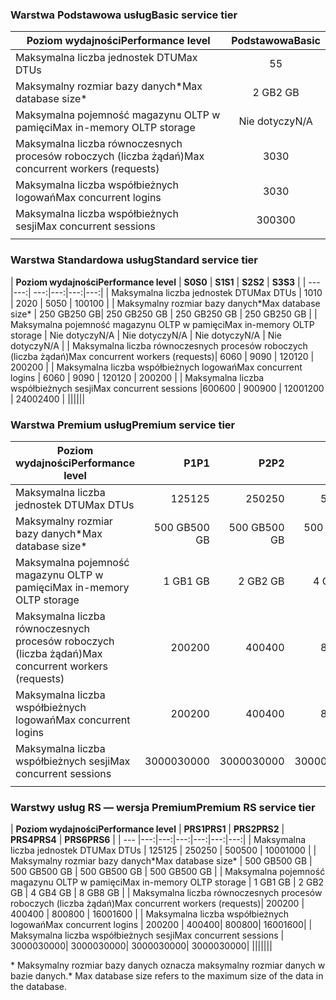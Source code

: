 <!--
Used in:
sql-database-performance-guidance.md  
sql-database-resource-limits.md
sql-database-service-tiers.md  
-->

### <a name="basic-service-tier"></a><span data-ttu-id="cbde9-101">Warstwa Podstawowa usług</span><span class="sxs-lookup"><span data-stu-id="cbde9-101">Basic service tier</span></span>
| <span data-ttu-id="cbde9-102">**Poziom wydajności**</span><span class="sxs-lookup"><span data-stu-id="cbde9-102">**Performance level**</span></span> | <span data-ttu-id="cbde9-103">**Podstawowa**</span><span class="sxs-lookup"><span data-stu-id="cbde9-103">**Basic**</span></span> |
| --- | :---: |
| <span data-ttu-id="cbde9-104">Maksymalna liczba jednostek DTU</span><span class="sxs-lookup"><span data-stu-id="cbde9-104">Max DTUs</span></span> | <span data-ttu-id="cbde9-105">5</span><span class="sxs-lookup"><span data-stu-id="cbde9-105">5</span></span> |
| <span data-ttu-id="cbde9-106">Maksymalny rozmiar bazy danych*</span><span class="sxs-lookup"><span data-stu-id="cbde9-106">Max database size*</span></span> |<span data-ttu-id="cbde9-107">2 GB</span><span class="sxs-lookup"><span data-stu-id="cbde9-107">2 GB</span></span>|
| <span data-ttu-id="cbde9-108">Maksymalna pojemność magazynu OLTP w pamięci</span><span class="sxs-lookup"><span data-stu-id="cbde9-108">Max in-memory OLTP storage</span></span> |<span data-ttu-id="cbde9-109">Nie dotyczy</span><span class="sxs-lookup"><span data-stu-id="cbde9-109">N/A</span></span> |
| <span data-ttu-id="cbde9-110">Maksymalna liczba równoczesnych procesów roboczych (liczba żądań)</span><span class="sxs-lookup"><span data-stu-id="cbde9-110">Max concurrent workers (requests)</span></span> |<span data-ttu-id="cbde9-111">30</span><span class="sxs-lookup"><span data-stu-id="cbde9-111">30</span></span> |
| <span data-ttu-id="cbde9-112">Maksymalna liczba współbieżnych logowań</span><span class="sxs-lookup"><span data-stu-id="cbde9-112">Max concurrent logins</span></span> |<span data-ttu-id="cbde9-113">30</span><span class="sxs-lookup"><span data-stu-id="cbde9-113">30</span></span> |
| <span data-ttu-id="cbde9-114">Maksymalna liczba współbieżnych sesji</span><span class="sxs-lookup"><span data-stu-id="cbde9-114">Max concurrent sessions</span></span> |<span data-ttu-id="cbde9-115">300</span><span class="sxs-lookup"><span data-stu-id="cbde9-115">300</span></span> |
|||

### <a name="standard-service-tier"></a><span data-ttu-id="cbde9-116">Warstwa Standardowa usług</span><span class="sxs-lookup"><span data-stu-id="cbde9-116">Standard service tier</span></span>
| <span data-ttu-id="cbde9-117">**Poziom wydajności**</span><span class="sxs-lookup"><span data-stu-id="cbde9-117">**Performance level**</span></span> | <span data-ttu-id="cbde9-118">**S0**</span><span class="sxs-lookup"><span data-stu-id="cbde9-118">**S0**</span></span> | <span data-ttu-id="cbde9-119">**S1**</span><span class="sxs-lookup"><span data-stu-id="cbde9-119">**S1**</span></span> | <span data-ttu-id="cbde9-120">**S2**</span><span class="sxs-lookup"><span data-stu-id="cbde9-120">**S2**</span></span> | <span data-ttu-id="cbde9-121">**S3**</span><span class="sxs-lookup"><span data-stu-id="cbde9-121">**S3**</span></span> |
| --- |---:| ---:|---:|---:|---:|
| <span data-ttu-id="cbde9-122">Maksymalna liczba jednostek DTU</span><span class="sxs-lookup"><span data-stu-id="cbde9-122">Max DTUs</span></span> | <span data-ttu-id="cbde9-123">10</span><span class="sxs-lookup"><span data-stu-id="cbde9-123">10</span></span> | <span data-ttu-id="cbde9-124">20</span><span class="sxs-lookup"><span data-stu-id="cbde9-124">20</span></span> | <span data-ttu-id="cbde9-125">50</span><span class="sxs-lookup"><span data-stu-id="cbde9-125">50</span></span> | <span data-ttu-id="cbde9-126">100</span><span class="sxs-lookup"><span data-stu-id="cbde9-126">100</span></span> |
| <span data-ttu-id="cbde9-127">Maksymalny rozmiar bazy danych*</span><span class="sxs-lookup"><span data-stu-id="cbde9-127">Max database size*</span></span> | <span data-ttu-id="cbde9-128">250 GB</span><span class="sxs-lookup"><span data-stu-id="cbde9-128">250 GB</span></span>| <span data-ttu-id="cbde9-129">250 GB</span><span class="sxs-lookup"><span data-stu-id="cbde9-129">250 GB</span></span> | <span data-ttu-id="cbde9-130">250 GB</span><span class="sxs-lookup"><span data-stu-id="cbde9-130">250 GB</span></span> | <span data-ttu-id="cbde9-131">250 GB</span><span class="sxs-lookup"><span data-stu-id="cbde9-131">250 GB</span></span> |
| <span data-ttu-id="cbde9-132">Maksymalna pojemność magazynu OLTP w pamięci</span><span class="sxs-lookup"><span data-stu-id="cbde9-132">Max in-memory OLTP storage</span></span> | <span data-ttu-id="cbde9-133">Nie dotyczy</span><span class="sxs-lookup"><span data-stu-id="cbde9-133">N/A</span></span> | <span data-ttu-id="cbde9-134">Nie dotyczy</span><span class="sxs-lookup"><span data-stu-id="cbde9-134">N/A</span></span> | <span data-ttu-id="cbde9-135">Nie dotyczy</span><span class="sxs-lookup"><span data-stu-id="cbde9-135">N/A</span></span> | <span data-ttu-id="cbde9-136">Nie dotyczy</span><span class="sxs-lookup"><span data-stu-id="cbde9-136">N/A</span></span> |
| <span data-ttu-id="cbde9-137">Maksymalna liczba równoczesnych procesów roboczych (liczba żądań)</span><span class="sxs-lookup"><span data-stu-id="cbde9-137">Max concurrent workers (requests)</span></span>| <span data-ttu-id="cbde9-138">60</span><span class="sxs-lookup"><span data-stu-id="cbde9-138">60</span></span> | <span data-ttu-id="cbde9-139">90</span><span class="sxs-lookup"><span data-stu-id="cbde9-139">90</span></span> | <span data-ttu-id="cbde9-140">120</span><span class="sxs-lookup"><span data-stu-id="cbde9-140">120</span></span> | <span data-ttu-id="cbde9-141">200</span><span class="sxs-lookup"><span data-stu-id="cbde9-141">200</span></span> |
| <span data-ttu-id="cbde9-142">Maksymalna liczba współbieżnych logowań</span><span class="sxs-lookup"><span data-stu-id="cbde9-142">Max concurrent logins</span></span> | <span data-ttu-id="cbde9-143">60</span><span class="sxs-lookup"><span data-stu-id="cbde9-143">60</span></span> | <span data-ttu-id="cbde9-144">90</span><span class="sxs-lookup"><span data-stu-id="cbde9-144">90</span></span> | <span data-ttu-id="cbde9-145">120</span><span class="sxs-lookup"><span data-stu-id="cbde9-145">120</span></span> | <span data-ttu-id="cbde9-146">200</span><span class="sxs-lookup"><span data-stu-id="cbde9-146">200</span></span> |
| <span data-ttu-id="cbde9-147">Maksymalna liczba współbieżnych sesji</span><span class="sxs-lookup"><span data-stu-id="cbde9-147">Max concurrent sessions</span></span> |<span data-ttu-id="cbde9-148">600</span><span class="sxs-lookup"><span data-stu-id="cbde9-148">600</span></span> | <span data-ttu-id="cbde9-149">900</span><span class="sxs-lookup"><span data-stu-id="cbde9-149">900</span></span> | <span data-ttu-id="cbde9-150">1200</span><span class="sxs-lookup"><span data-stu-id="cbde9-150">1200</span></span> | <span data-ttu-id="cbde9-151">2400</span><span class="sxs-lookup"><span data-stu-id="cbde9-151">2400</span></span> |
||||||

### <a name="premium-service-tier"></a><span data-ttu-id="cbde9-152">Warstwa Premium usług</span><span class="sxs-lookup"><span data-stu-id="cbde9-152">Premium service tier</span></span> 
| <span data-ttu-id="cbde9-153">**Poziom wydajności**</span><span class="sxs-lookup"><span data-stu-id="cbde9-153">**Performance level**</span></span> | <span data-ttu-id="cbde9-154">**P1**</span><span class="sxs-lookup"><span data-stu-id="cbde9-154">**P1**</span></span> | <span data-ttu-id="cbde9-155">**P2**</span><span class="sxs-lookup"><span data-stu-id="cbde9-155">**P2**</span></span> | <span data-ttu-id="cbde9-156">**P4**</span><span class="sxs-lookup"><span data-stu-id="cbde9-156">**P4**</span></span> | <span data-ttu-id="cbde9-157">**P6**</span><span class="sxs-lookup"><span data-stu-id="cbde9-157">**P6**</span></span> | <span data-ttu-id="cbde9-158">**P11**</span><span class="sxs-lookup"><span data-stu-id="cbde9-158">**P11**</span></span> | <span data-ttu-id="cbde9-159">**P15**</span><span class="sxs-lookup"><span data-stu-id="cbde9-159">**P15**</span></span> | 
| --- |---:|---:|---:|---:|---:|---:|
| <span data-ttu-id="cbde9-160">Maksymalna liczba jednostek DTU</span><span class="sxs-lookup"><span data-stu-id="cbde9-160">Max DTUs</span></span> | <span data-ttu-id="cbde9-161">125</span><span class="sxs-lookup"><span data-stu-id="cbde9-161">125</span></span> | <span data-ttu-id="cbde9-162">250</span><span class="sxs-lookup"><span data-stu-id="cbde9-162">250</span></span> | <span data-ttu-id="cbde9-163">500</span><span class="sxs-lookup"><span data-stu-id="cbde9-163">500</span></span> | <span data-ttu-id="cbde9-164">1000</span><span class="sxs-lookup"><span data-stu-id="cbde9-164">1000</span></span> | <span data-ttu-id="cbde9-165">1750</span><span class="sxs-lookup"><span data-stu-id="cbde9-165">1750</span></span> | <span data-ttu-id="cbde9-166">4000</span><span class="sxs-lookup"><span data-stu-id="cbde9-166">4000</span></span> |
| <span data-ttu-id="cbde9-167">Maksymalny rozmiar bazy danych*</span><span class="sxs-lookup"><span data-stu-id="cbde9-167">Max database size*</span></span> | <span data-ttu-id="cbde9-168">500 GB</span><span class="sxs-lookup"><span data-stu-id="cbde9-168">500 GB</span></span> | <span data-ttu-id="cbde9-169">500 GB</span><span class="sxs-lookup"><span data-stu-id="cbde9-169">500 GB</span></span> | <span data-ttu-id="cbde9-170">500 GB</span><span class="sxs-lookup"><span data-stu-id="cbde9-170">500  GB</span></span> | <span data-ttu-id="cbde9-171">500 GB</span><span class="sxs-lookup"><span data-stu-id="cbde9-171">500 GB</span></span> | <span data-ttu-id="cbde9-172">4 TB</span><span class="sxs-lookup"><span data-stu-id="cbde9-172">4 TB</span></span> | <span data-ttu-id="cbde9-173">4 TB</span><span class="sxs-lookup"><span data-stu-id="cbde9-173">4 TB</span></span> |
| <span data-ttu-id="cbde9-174">Maksymalna pojemność magazynu OLTP w pamięci</span><span class="sxs-lookup"><span data-stu-id="cbde9-174">Max in-memory OLTP storage</span></span> | <span data-ttu-id="cbde9-175">1 GB</span><span class="sxs-lookup"><span data-stu-id="cbde9-175">1 GB</span></span> | <span data-ttu-id="cbde9-176">2 GB</span><span class="sxs-lookup"><span data-stu-id="cbde9-176">2 GB</span></span> | <span data-ttu-id="cbde9-177">4 GB</span><span class="sxs-lookup"><span data-stu-id="cbde9-177">4 GB</span></span> | <span data-ttu-id="cbde9-178">8 GB</span><span class="sxs-lookup"><span data-stu-id="cbde9-178">8 GB</span></span> | <span data-ttu-id="cbde9-179">14 GB</span><span class="sxs-lookup"><span data-stu-id="cbde9-179">14 GB</span></span> | <span data-ttu-id="cbde9-180">32 GB</span><span class="sxs-lookup"><span data-stu-id="cbde9-180">32 GB</span></span> |
| <span data-ttu-id="cbde9-181">Maksymalna liczba równoczesnych procesów roboczych (liczba żądań)</span><span class="sxs-lookup"><span data-stu-id="cbde9-181">Max concurrent workers (requests)</span></span>| <span data-ttu-id="cbde9-182">200</span><span class="sxs-lookup"><span data-stu-id="cbde9-182">200</span></span> | <span data-ttu-id="cbde9-183">400</span><span class="sxs-lookup"><span data-stu-id="cbde9-183">400</span></span> | <span data-ttu-id="cbde9-184">800</span><span class="sxs-lookup"><span data-stu-id="cbde9-184">800</span></span> | <span data-ttu-id="cbde9-185">1600</span><span class="sxs-lookup"><span data-stu-id="cbde9-185">1600</span></span> | <span data-ttu-id="cbde9-186">2400</span><span class="sxs-lookup"><span data-stu-id="cbde9-186">2400</span></span> | <span data-ttu-id="cbde9-187">6400</span><span class="sxs-lookup"><span data-stu-id="cbde9-187">6400</span></span> |
| <span data-ttu-id="cbde9-188">Maksymalna liczba współbieżnych logowań</span><span class="sxs-lookup"><span data-stu-id="cbde9-188">Max concurrent logins</span></span> | <span data-ttu-id="cbde9-189">200</span><span class="sxs-lookup"><span data-stu-id="cbde9-189">200</span></span> | <span data-ttu-id="cbde9-190">400</span><span class="sxs-lookup"><span data-stu-id="cbde9-190">400</span></span>| <span data-ttu-id="cbde9-191">800</span><span class="sxs-lookup"><span data-stu-id="cbde9-191">800</span></span>| <span data-ttu-id="cbde9-192">1600</span><span class="sxs-lookup"><span data-stu-id="cbde9-192">1600</span></span>| <span data-ttu-id="cbde9-193">2400</span><span class="sxs-lookup"><span data-stu-id="cbde9-193">2400</span></span>| <span data-ttu-id="cbde9-194">6400</span><span class="sxs-lookup"><span data-stu-id="cbde9-194">6400</span></span> |
| <span data-ttu-id="cbde9-195">Maksymalna liczba współbieżnych sesji</span><span class="sxs-lookup"><span data-stu-id="cbde9-195">Max concurrent sessions</span></span> | <span data-ttu-id="cbde9-196">30000</span><span class="sxs-lookup"><span data-stu-id="cbde9-196">30000</span></span>| <span data-ttu-id="cbde9-197">30000</span><span class="sxs-lookup"><span data-stu-id="cbde9-197">30000</span></span>| <span data-ttu-id="cbde9-198">30000</span><span class="sxs-lookup"><span data-stu-id="cbde9-198">30000</span></span>| <span data-ttu-id="cbde9-199">30000</span><span class="sxs-lookup"><span data-stu-id="cbde9-199">30000</span></span>| <span data-ttu-id="cbde9-200">30000</span><span class="sxs-lookup"><span data-stu-id="cbde9-200">30000</span></span>| <span data-ttu-id="cbde9-201">30000</span><span class="sxs-lookup"><span data-stu-id="cbde9-201">30000</span></span> |
|||||||

### <a name="premium-rs-service-tier"></a><span data-ttu-id="cbde9-202">Warstwy usług RS — wersja Premium</span><span class="sxs-lookup"><span data-stu-id="cbde9-202">Premium RS service tier</span></span> 
| <span data-ttu-id="cbde9-203">**Poziom wydajności**</span><span class="sxs-lookup"><span data-stu-id="cbde9-203">**Performance level**</span></span> | <span data-ttu-id="cbde9-204">**PRS1**</span><span class="sxs-lookup"><span data-stu-id="cbde9-204">**PRS1**</span></span> | <span data-ttu-id="cbde9-205">**PRS2**</span><span class="sxs-lookup"><span data-stu-id="cbde9-205">**PRS2**</span></span> | <span data-ttu-id="cbde9-206">**PRS4**</span><span class="sxs-lookup"><span data-stu-id="cbde9-206">**PRS4**</span></span> | <span data-ttu-id="cbde9-207">**PRS6**</span><span class="sxs-lookup"><span data-stu-id="cbde9-207">**PRS6**</span></span> |
| --- |---:|---:|---:|---:|---:|---:|
| <span data-ttu-id="cbde9-208">Maksymalna liczba jednostek DTU</span><span class="sxs-lookup"><span data-stu-id="cbde9-208">Max DTUs</span></span> | <span data-ttu-id="cbde9-209">125</span><span class="sxs-lookup"><span data-stu-id="cbde9-209">125</span></span> | <span data-ttu-id="cbde9-210">250</span><span class="sxs-lookup"><span data-stu-id="cbde9-210">250</span></span> | <span data-ttu-id="cbde9-211">500</span><span class="sxs-lookup"><span data-stu-id="cbde9-211">500</span></span> | <span data-ttu-id="cbde9-212">1000</span><span class="sxs-lookup"><span data-stu-id="cbde9-212">1000</span></span> |
| <span data-ttu-id="cbde9-213">Maksymalny rozmiar bazy danych*</span><span class="sxs-lookup"><span data-stu-id="cbde9-213">Max database size*</span></span> | <span data-ttu-id="cbde9-214">500 GB</span><span class="sxs-lookup"><span data-stu-id="cbde9-214">500 GB</span></span> | <span data-ttu-id="cbde9-215">500 GB</span><span class="sxs-lookup"><span data-stu-id="cbde9-215">500 GB</span></span> | <span data-ttu-id="cbde9-216">500 GB</span><span class="sxs-lookup"><span data-stu-id="cbde9-216">500  GB</span></span> | <span data-ttu-id="cbde9-217">500 GB</span><span class="sxs-lookup"><span data-stu-id="cbde9-217">500 GB</span></span> |
| <span data-ttu-id="cbde9-218">Maksymalna pojemność magazynu OLTP w pamięci</span><span class="sxs-lookup"><span data-stu-id="cbde9-218">Max in-memory OLTP storage</span></span> | <span data-ttu-id="cbde9-219">1 GB</span><span class="sxs-lookup"><span data-stu-id="cbde9-219">1 GB</span></span> | <span data-ttu-id="cbde9-220">2 GB</span><span class="sxs-lookup"><span data-stu-id="cbde9-220">2 GB</span></span> | <span data-ttu-id="cbde9-221">4 GB</span><span class="sxs-lookup"><span data-stu-id="cbde9-221">4 GB</span></span> | <span data-ttu-id="cbde9-222">8 GB</span><span class="sxs-lookup"><span data-stu-id="cbde9-222">8 GB</span></span> |
| <span data-ttu-id="cbde9-223">Maksymalna liczba równoczesnych procesów roboczych (liczba żądań)</span><span class="sxs-lookup"><span data-stu-id="cbde9-223">Max concurrent workers (requests)</span></span>| <span data-ttu-id="cbde9-224">200</span><span class="sxs-lookup"><span data-stu-id="cbde9-224">200</span></span> | <span data-ttu-id="cbde9-225">400</span><span class="sxs-lookup"><span data-stu-id="cbde9-225">400</span></span> | <span data-ttu-id="cbde9-226">800</span><span class="sxs-lookup"><span data-stu-id="cbde9-226">800</span></span> | <span data-ttu-id="cbde9-227">1600</span><span class="sxs-lookup"><span data-stu-id="cbde9-227">1600</span></span> |
| <span data-ttu-id="cbde9-228">Maksymalna liczba współbieżnych logowań</span><span class="sxs-lookup"><span data-stu-id="cbde9-228">Max concurrent logins</span></span> | <span data-ttu-id="cbde9-229">200</span><span class="sxs-lookup"><span data-stu-id="cbde9-229">200</span></span> | <span data-ttu-id="cbde9-230">400</span><span class="sxs-lookup"><span data-stu-id="cbde9-230">400</span></span>| <span data-ttu-id="cbde9-231">800</span><span class="sxs-lookup"><span data-stu-id="cbde9-231">800</span></span>| <span data-ttu-id="cbde9-232">1600</span><span class="sxs-lookup"><span data-stu-id="cbde9-232">1600</span></span>|
| <span data-ttu-id="cbde9-233">Maksymalna liczba współbieżnych sesji</span><span class="sxs-lookup"><span data-stu-id="cbde9-233">Max concurrent sessions</span></span> | <span data-ttu-id="cbde9-234">30000</span><span class="sxs-lookup"><span data-stu-id="cbde9-234">30000</span></span>| <span data-ttu-id="cbde9-235">30000</span><span class="sxs-lookup"><span data-stu-id="cbde9-235">30000</span></span>| <span data-ttu-id="cbde9-236">30000</span><span class="sxs-lookup"><span data-stu-id="cbde9-236">30000</span></span>| <span data-ttu-id="cbde9-237">30000</span><span class="sxs-lookup"><span data-stu-id="cbde9-237">30000</span></span>|
|||||||

<span data-ttu-id="cbde9-238">\* Maksymalny rozmiar bazy danych oznacza maksymalny rozmiar danych w bazie danych.</span><span class="sxs-lookup"><span data-stu-id="cbde9-238">\* Max database size refers to the maximum size of the data in the database.</span></span> 